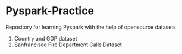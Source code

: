 # Pyspark-Practice

Repository for learning Pyspark with the help of opensource datasets

1. Country and GDP dataset
2. Sanfrancisco Fire Department Calls Dataset
